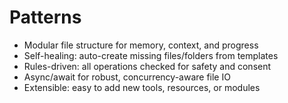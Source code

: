 # Patterns

- Modular file structure for memory, context, and progress
- Self-healing: auto-create missing files/folders from templates
- Rules-driven: all operations checked for safety and consent
- Async/await for robust, concurrency-aware file IO
- Extensible: easy to add new tools, resources, or modules
